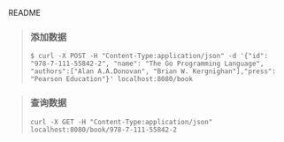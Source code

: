 README

> ### 添加数据
> ```shell
> $ curl -X POST -H "Content-Type:application/json" -d '{"id": "978-7-111-55842-2", "name": "The Go Programming Language", "authors":["Alan A.A.Donovan", "Brian W. Kergnighan"],"press": "Pearson Education"}' localhost:8080/book
> ```

> ### 查询数据
> ```shell
> curl -X GET -H "Content-Type:application/json" localhost:8080/book/978-7-111-55842-2
> ```